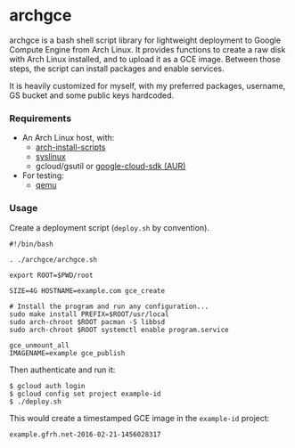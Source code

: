 # archgce

archgce is a bash shell script library for lightweight deployment to Google
Compute Engine from Arch Linux. It provides functions to create a raw disk
with Arch Linux installed, and to upload it as a GCE image. Between those
steps, the script can install packages and enable services.

It is heavily customized for myself, with my preferred packages, username,
GS bucket and some public keys hardcoded.

### Requirements

* An Arch Linux host, with:
    + [arch-install-scripts](https://www.archlinux.org/packages/extra/any/arch-install-scripts/)
    + [syslinux](https://www.archlinux.org/packages/core/x86_64/syslinux/)
    + gcloud/gsutil or [google-cloud-sdk (AUR)](https://aur.archlinux.org/packages/google-cloud-sdk/)
* For testing:
    + [qemu](https://www.archlinux.org/packages/extra/x86_64/qemu/)

### Usage

Create a deployment script (`deploy.sh` by convention).

    #!/bin/bash

    . ./archgce/archgce.sh

    export ROOT=$PWD/root

    SIZE=4G HOSTNAME=example.com gce_create

    # Install the program and run any configuration...
    sudo make install PREFIX=$ROOT/usr/local
    sudo arch-chroot $ROOT pacman -S libbsd
    sudo arch-chroot $ROOT systemctl enable program.service

    gce_unmount_all
    IMAGENAME=example gce_publish

Then authenticate and run it:

    $ gcloud auth login
    $ gcloud config set project example-id
    $ ./deploy.sh

This would create a timestamped GCE image in the `example-id` project:

    example.gfrh.net-2016-02-21-1456028317


